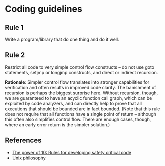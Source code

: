 Coding guidelines
=================

Rule 1
------

Write a program/library that do one thing and do it well.


Rule 2
------

Restrict all code to very simple control flow constructs – do not use goto
statements, setjmp or longjmp constructs, and direct or indirect recursion.

**Rationale**: Simpler control flow translates into stronger capabilities for verification
and often results in improved code clarity. The banishment of recursion is perhaps the
biggest surprise here. Without recursion, though, we are guaranteed to have an
acyclic function call graph, which can be exploited by code analyzers, and can
directly help to prove that all executions that should be bounded are in fact bounded.
(Note that this rule does not require that all functions have a single point of return –
although this often also simplifies control flow. There are enough cases, though,
where an early error return is the simpler solution.) 


References
----------

* [The power of 10: Rules for developing safety critical code](https://en.wikipedia.org/wiki/The_Power_of_10:_Rules_for_Developing_Safety-Critical_Code)
* [Unix philosophy](https://en.wikipedia.org/wiki/Unix_philosophy)

